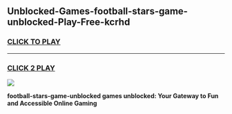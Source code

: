 
## Unblocked-Games-football-stars-game-unblocked-Play-Free-kcrhd
<h3>
<a href="https://premium76.site?title=football-stars-game-unblocked&ref=17A">CLICK TO PLAY</a></h3>
<hr>

<h3>
<a href="https://premium76.site?title=football-stars-game-unblocked&ref=17A">CLICK 2 PLAY</a>
  
</h3>

<a href="https://premium76.site?title=football-stars-game-unblocked&ref=17A"><img src="https://clearcache.store/games.png"></a>


**football-stars-game-unblocked games unblocked: Your Gateway to Fun and Accessible Online Gaming**
